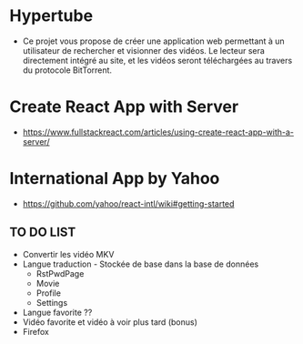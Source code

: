 # Hypertube
* Ce projet vous propose de créer une application web permettant à un utilisateur de rechercher et visionner des vidéos. Le lecteur sera directement intégré au site, et les vidéos seront téléchargées au travers du protocole BitTorrent.

# Create React App with Server
* https://www.fullstackreact.com/articles/using-create-react-app-with-a-server/

# International App by Yahoo
* https://github.com/yahoo/react-intl/wiki#getting-started 

## TO DO LIST
* Convertir les vidéo MKV
* Langue traduction - Stockée de base dans la base de données
  * RstPwdPage
  * Movie
  * Profile
  * Settings
* Langue favorite ??
* Vidéo favorite et vidéo à voir plus tard (bonus)
* Firefox
